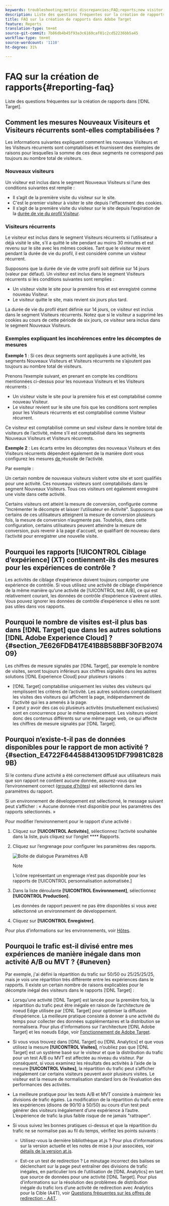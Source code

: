 ```yaml
---
keywords: troubleshooting;metric discrepancies;FAQ;reports;new visitor;new visitors;returning visitor;returning visitors;return visit;new visit
description: Liste des questions fréquentes sur la création de rapports dans Adobe Target.
title: FAQ sur la création de rapports dans Adobe Target
feature: Reports
translation-type: tm+mt
source-git-commit: 7b86db4b45f93a3c6169caf81c2cd52236bb5a45
workflow-type: tm+mt
source-wordcount: '1110'
ht-degree: 31%

---
```



# FAQ sur la création de rapports{#reporting-faq}

Liste des questions fréquentes sur la création de rapports dans [!DNL Target].

## Comment les mesures Nouveaux Visiteurs et Visiteurs récurrents sont-elles comptabilisées ?

Les informations suivantes expliquent comment les nouveaux Visiteurs et les Visiteurs récurrents sont comptabilisés et fournissent des exemples de raisons pour lesquelles la somme de ces deux segments ne correspond pas toujours au nombre total de visiteurs.

### Nouveaux visiteurs

Un visiteur est inclus dans le segment Nouveaux Visiteurs si l’une des conditions suivantes est remplie :

* Il s’agit de la première visite du visiteur sur le site.
* C&#39;est le premier visiteur à visiter le site depuis l&#39;effacement des cookies.
* Il s’agit de la première visite du visiteur sur le site depuis l’expiration de la [durée de vie du profil Visiteur](/help/c-target/c-visitor-profile/visitor-profile-lifetime.md).

### Visiteurs récurrents

Le visiteur est inclus dans le segment Visiteurs récurrents si l’utilisateur a déjà visité le site, s’il a quitté le site pendant au moins 30 minutes et est revenu sur le site avec les mêmes cookies. Tant que le visiteur revient pendant la durée de vie du profil, il est considéré comme un visiteur récurrent.

Supposons que la durée de vie de votre profil soit définie sur 14 jours (valeur par défaut). Un visiteur est inclus dans le segment Visiteurs récurrents si les conditions suivantes sont remplies :

* Un visiteur visite le site pour la première fois et est enregistré comme nouveau Visiteur.
* Le visiteur quitte le site, mais revient six jours plus tard.

La durée de vie du profil étant définie sur 14 jours, ce visiteur est inclus dans le segment Visiteurs récurrents. Notez que si le visiteur a supprimé les cookies au cours de cette période de six jours, ce visiteur sera inclus dans le segment Nouveaux Visiteurs.

### Exemples expliquant les incohérences entre les décomptes de mesures

**Exemple 1** : Si ces deux segments sont appliqués à une activité, les segments Nouveaux Visiteurs et Visiteurs récurrents ne s’ajoutent pas toujours au nombre total de visiteurs.

Prenons l’exemple suivant, en prenant en compte les conditions mentionnées ci-dessus pour les nouveaux Visiteurs et les Visiteurs récurrents :

* Un visiteur visite le site pour la première fois et est comptabilisé comme nouveau Visiteur.
* Le visiteur revient sur le site une fois que les conditions sont remplies pour les Visiteurs récurrents et est comptabilisé comme Visiteur récurrent.

Ce visiteur est comptabilisé comme un seul visiteur dans le nombre total de visiteurs de l’activité, même s’il est comptabilisé dans les segments Nouveaux Visiteurs et Visiteurs récurrents.

**Exemple 2** : Les écarts entre les décomptes des nouveaux Visiteurs et des Visiteurs récurrents dépendent également de la manière dont vous configurez les mesures [ de ](/help/c-activities/r-success-metrics/success-metrics.md)réussite de l’activité.

Par exemple :

Un certain nombre de nouveaux visiteurs visitent votre site et sont qualifiés pour une activité. Ces nouveaux visiteurs sont comptabilisés dans le segment Nouveaux Visiteurs. Tous ces visiteurs ont également enregistré une visite dans cette activité.

Certains visiteurs ont atteint la mesure de conversion, configurée comme &quot;Incrémenter le décompte et laisser l’utilisateur en Activité&quot;. Supposons que certains de ces utilisateurs atteignent la mesure de conversion plusieurs fois, la mesure de conversion n’augmente pas. Toutefois, dans cette configuration, certains utilisateurs peuvent atteindre la mesure de conversion, puis revenir à la page d&#39;accueil, se qualifiant de nouveau dans l’activité pour enregistrer une nouvelle visite.

## Pourquoi les rapports [!UICONTROL Ciblage d’expérience] (XT) contiennent-ils des mesures pour les expériences de contrôle ?

Les activités de ciblage d’expérience doivent toujours comporter une expérience de contrôle. Si vous utilisez une activité de ciblage d’expérience de la même manière qu’une activité de [!UICONTROL test A/B], ce qui est relativement courant, les données de contrôle d’expérience s’avèrent utiles. Vous pouvez ignorer les données de contrôle d’expérience si elles ne sont pas utiles dans vos rapports.

## Pourquoi le nombre de visites est-il plus bas dans [!DNL Target] que dans les autres solutions [!DNL Adobe Experience Cloud] ?{#section_7E626FDB417E41B8B58BBF30FB207409}

Les chiffres de mesure signalés par [!DNL Target], par exemple le nombre de visites, seront toujours inférieurs aux chiffres signalés dans les autres solutions [!DNL Experience Cloud] pour plusieurs raisons :

* [!DNL Target] comptabilise uniquement les visites des visiteurs qui remplissent les critères de l’activité. Les autres solutions comptabilisent les visites des visiteurs qui affichent la page, indépendamment de l’activité qui les a amenés à la page.
* Il peut y avoir des cas où plusieurs activités (mutuellement exclusives) sont en concurrence pour le même emplacement. Les visiteurs voient donc des contenus différents sur une même page web, ce qui affecte les chiffres de mesure signalés par [!DNL Target].

## Pourquoi n’existe-t-il pas de données disponibles pour le rapport de mon activité ?{#section_E4722F6445884130951DF79981C8289B}

Si le contenu d’une activité a été correctement diffusé aux utilisateurs mais que son rapport ne contient aucune donnée, assurez-vous que l’environnement correct ([groupe d’hôtes](/help/administrating-target/hosts.md)) est sélectionné dans les paramètres du rapport.

Si un environnement de développement est sélectionné, le message suivant peut s’afficher : « Aucune donnée n’est disponible pour les paramètres des rapports sélectionnés. »

Pour modifier l’environnement pour le rapport d’une activité :

1. Cliquez sur **[!UICONTROL Activités]**, sélectionnez l’activité souhaitée dans la liste, puis cliquez sur l’onglet **** Rapports.
1. Cliquez sur l’engrenage pour configurer les paramètres des rapports.

   ![Boîte de dialogue Paramètres A/B](/help/c-reports/c-report-settings/assets/ab_settings_dialog.png)

   >[!NOTE]
   >
   >L’icône représentant un engrenage n’est pas disponible pour les rapports de [!UICONTROL personnalisation automatisée.]

1. Dans la liste déroulante **[!UICONTROL Environnement]**, sélectionnez **[!UICONTROL Production]**.

   Les données de rapport peuvent ne pas être disponibles si vous avez sélectionné un environnement de développement.

1. Cliquez sur **[!UICONTROL Enregistrer]**.

Pour plus d’informations sur les environnements, voir [Hôtes](/help/administrating-target/hosts.md#concept_516BB01EBFBD4449AB03940D31AEB66E).

## Pourquoi le trafic est-il divisé entre mes expériences de manière inégale dans mon activité A/B ou MVT ? {#uneven}

Par exemple, j&#39;ai défini la répartition du trafic sur 50/50 ou 25/25/25/25, mais je vois une répartition très différente entre les expériences dans le rapports. Il existe un certain nombre de raisons explicables pour le décompte inégal des visiteurs dans le rapports [!DNL Target] :

* Lorsqu’une activité [!DNL Target] est lancée pour la première fois, la répartition du trafic peut être inégale en raison de l’architecture de noeud Edge utilisée par [!DNL Target] pour optimiser la diffusion d’expérience. La meilleure pratique consiste à donner à une activité du temps pour collecter des données supplémentaires et la distribution se normalisera. Pour plus d&#39;informations sur l&#39;architecture [!DNL Adobe Target] et les noeuds Edge, voir [Fonctionnement de Adobe Target](/help/c-intro/how-target-works.md).
* Si vous vous trouvez dans [!DNL Target] ou [!DNL Analytics] et que vous utilisez la mesure **[!UICONTROL Visites]**, n’oubliez pas que [!DNL Target] est un système basé sur le visiteur et que la distribution du trafic pour un test A/B ou MVT est affectée au niveau du visiteur. Par conséquent, si vous examinez les résultats des activités à l’aide de la mesure **[!UICONTROL Visites]**, la répartition du trafic peut s’afficher inégalement car certains visiteurs peuvent avoir plusieurs visites. Le visiteur est la mesure de normalisation standard lors de l’évaluation des performances des activités.
* La meilleure pratique pour les tests A/B et MVT consiste à maintenir les divisions de trafic égales. La modification de la répartition du trafic entre les expériences (disons de 90/10 à 50/50) au cours d’un test peut générer des visiteurs inégalement d’une expérience à l’autre. L’expérience de trafic la plus faible risque de ne jamais &quot;rattraper&quot;.
* Si vous suivez les bonnes pratiques ci-dessus et que la répartition du trafic ne se normalise pas au fil du temps, vérifiez les points suivants :

   * Utilisez-vous la dernière bibliothèque at.js ? Pour plus d’informations sur la version actuelle et les notes de mise à jour associées, voir [détails de la version at.js](/help/c-implementing-target/c-implementing-target-for-client-side-web/target-atjs-versions.md).

   * Est-ce un test de redirection ? Le minutage incorrect des balises se déclenchant sur la page peut entraîner des divisions de trafic inégales, en particulier lors de l’utilisation de [!DNL Analytics] en tant que source de données pour une activité [!DNL Target]. Pour plus d’informations sur la résolution des problèmes de distribution inégale du trafic lors d’une activité de redirection avec Analytics pour la Cible (A4T), voir [Questions fréquentes sur les offres de redirection - A4T](/help/c-integrating-target-with-mac/a4t/r-a4t-faq/a4t-faq-redirect-offers.md).
